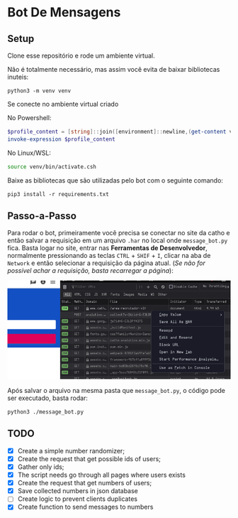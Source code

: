 # Bot De Mensagens
## Setup
Clone esse repositório e rode um ambiente virtual.

Não é totalmente necessário, mas assim você evita de baixar bibliotecas inuteis:

```fish
python3 -m venv venv
```

Se conecte no ambiente virtual criado

No Powershell:
```powershell
$profile_content = [string]::join([environment]::newline,(get-content venv/bin/Activate.ps1))
invoke-expression $profile_content
```

No Linux/WSL:
```bash
source venv/bin/activate.csh
```

Baixe as bibliotecas que são utilizadas pelo bot com o seguinte comando:

```fish
pip3 install -r requirements.txt
```

## Passo-a-Passo
Para rodar o bot, primeiramente você precisa se conectar no site da catho e então salvar a requisição em um arquivo `.har` no local onde `message_bot.py` fica.
Basta logar no site, entrar nas **Ferramentas de Desenvolvedor**, normalmente pressionando as teclas `CTRL` + `SHIF` + `I`, clicar na aba de `Network` e então selecionar a requisição da página atual. (*Se não for possível achar a requisição, basta recarregar a página*):

![tip](./assets/inspect.png)

Após salvar o arquivo na mesma pasta que `message_bot.py`, o código pode ser executado, basta rodar:

```fish
python3 ./message_bot.py
```

## TODO
- [x] Create a simple number randomizer;
- [x] Create the request that get possible ids of users;
- [x] Gather only ids;
- [x] The script needs go through all pages where users exists
- [x] Create the request that get numbers of users;
- [x] Save collected numbers in json database
- [ ] Create logic to prevent clients duplicates
- [x] Create function to send messages to numbers

